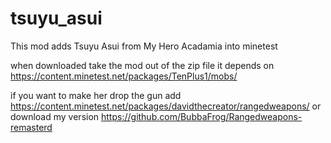 # tsuyu_asui
This mod adds Tsuyu Asui from My Hero Acadamia into minetest

when downloaded take the mod out of the zip file it depends on https://content.minetest.net/packages/TenPlus1/mobs/

if you want to make her drop the gun add https://content.minetest.net/packages/davidthecreator/rangedweapons/ or download my version https://github.com/BubbaFrog/Rangedweapons-remasterd
